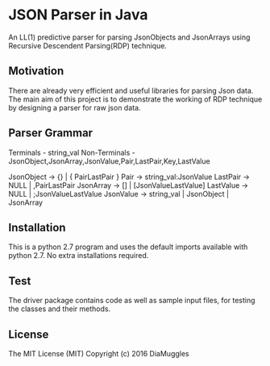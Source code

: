 # JSON Parser in Java 

An LL(1) predictive parser for parsing JsonObjects and JsonArrays using Recursive Descendent Parsing(RDP) technique.

## Motivation
There are already very efficient and useful libraries for parsing Json data. The main aim of this project is to demonstrate the working of RDP technique by designing a parser for raw json data.


## Parser Grammar
Terminals - string_val
Non-Terminals - JsonObject,JsonArray,JsonValue,Pair,LastPair,Key,LastValue

JsonObject -> {} | { PairLastPair }
Pair -> string_val:JsonValue
LastPair -> NULL | ,PairLastPair
JsonArray -> [] | [JsonValueLastValue]
LastValue -> NULL | ;JsonValueLastValue
JsonValue -> string_val | JsonObject | JsonArray


## Installation
This is a python 2.7 program and uses the default imports available with python 2.7. No extra installations required.

## Test
The driver package contains code as well as sample input files, for testing the classes and their methods.

## License
The MIT License (MIT)
Copyright (c) 2016 DiaMuggles

